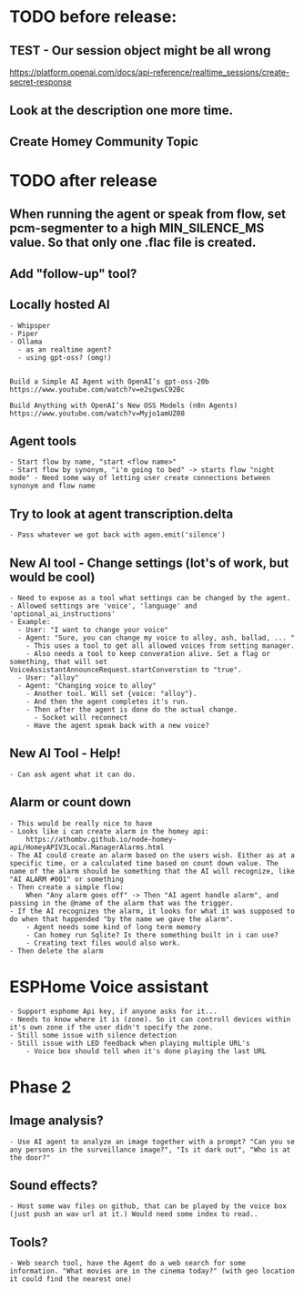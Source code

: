 # TODO before release:

## TEST - Our session object might be all wrong
https://platform.openai.com/docs/api-reference/realtime_sessions/create-secret-response




## Look at the description one more time.

## Create Homey Community Topic







# TODO after release


## When running the agent or speak from flow, set pcm-segmenter to a high MIN_SILENCE_MS value. So that only one .flac file is created.

## Add "follow-up" tool?


## Locally hosted AI
    - Whipsper
    - Piper
    - Ollama 
      - as an realtime agent?
      - using gpt-oss? (omg!)


    Build a Simple AI Agent with OpenAI’s gpt-oss-20b 
    https://www.youtube.com/watch?v=e2sgwsC92Bc

    Build Anything with OpenAI’s New OSS Models (n8n Agents)
    https://www.youtube.com/watch?v=Myjo1amUZ08

## Agent tools
    - Start flow by name, "start <flow name>"
    - Start flow by synonym, "i'm going to bed" -> starts flow "night mode" - Need some way of letting user create connections between synonym and flow name


## Try to look at agent transcription.delta
    - Pass whatever we got back with agen.emit('silence')


## New AI tool - Change settings (lot's of work, but would be cool)
    - Need to expose as a tool what settings can be changed by the agent.
    - Allowed settings are 'voice', 'language' and 'optional_ai_instructions'
    - Example:
      - User: "I want to change your voice"
      - Agent: "Sure, you can change my voice to alloy, ash, ballad, ... " 
        - This uses a tool to get all allowed voices from setting manager.
        - Also needs a tool to keep converation alive. Set a flag or something, that will set VoiceAssistantAnnounceRequest.startConverstion to "true".
      - User: "alloy"
      - Agent: "Changing voice to alloy"
        - Another tool. Will set {voice: "alloy"}.
        - And then the agent completes it's run.
        - Then after the agent is done do the actual change.
          - Socket will reconnect
        - Have the agent speak back with a new voice?

## New AI Tool - Help!
    - Can ask agent what it can do. 

## Alarm or count down
    - This would be really nice to have
    - Looks like i can create alarm in the homey api:
        https://athombv.github.io/node-homey-api/HomeyAPIV3Local.ManagerAlarms.html
    - The AI could create an alarm based on the users wish. Either as at a specific time, or a calculated time based on count down value. The name of the alarm should be something that the AI will recognize, like "AI ALARM #001" or something
    - Then create a simple flow:
        When "Any alarm goes off" -> Then "AI agent handle alarm", and passing in the @name of the alarm that was the trigger.
    - If the AI recognizes the alarm, it looks for what it was supposed to do when that happended "by the name we gave the alarm".
        - Agent needs some kind of long term memory
        - Can homey run Sqlite? Is there something built in i can use?
        - Creating text files would also work.
    - Then delete the alarm

# ESPHome Voice assistant
    - Support esphome Api key, if anyone asks for it...
    - Needs to know where it is (zone). So it can controll devices within it's own zone if the user didn't specify the zone.
    - Still some issue with silence detection
    - Still issue with LED feedback when playing multiple URL's
        - Voice box should tell when it's done playing the last URL 


# Phase 2

## Image analysis?
    - Use AI agent to analyze an image together with a prompt? "Can you se any persons in the surveillance image?", "Is it dark out", "Who is at the door?"

## Sound effects?
    - Host some wav files on github, that can be played by the voice box (just push an wav url at it.) Would need some index to read..

## Tools?
    - Web search tool, have the Agent do a web search for some information. "What movies are in the cinema today?" (with geo location it could find the nearest one)
